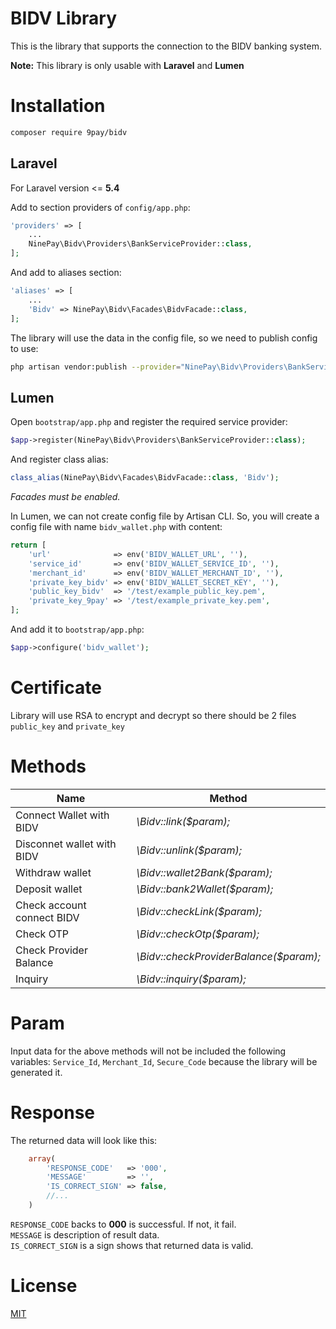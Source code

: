 # BIDV Library
This is the library that supports the connection to the BIDV banking system.

**Note:** This library is only usable with **Laravel** and **Lumen**

# Installation
```bash
composer require 9pay/bidv
```

## Laravel
For Laravel version <= **5.4**

Add to section providers of `config/app.php`:
```php
'providers' => [
    ...
    NinePay\Bidv\Providers\BankServiceProvider::class,
];
```
And add to aliases section:
```php
'aliases' => [
    ...
    'Bidv' => NinePay\Bidv\Facades\BidvFacade::class,
];
```

The library will use the data in the config file, so we need to publish config to use:
```bash
php artisan vendor:publish --provider="NinePay\Bidv\Providers\BankServiceProvider" --tag=config
```

## Lumen
Open `bootstrap/app.php` and register the required service provider:
```php
$app->register(NinePay\Bidv\Providers\BankServiceProvider::class);
```
And register class alias:
```php
class_alias(NinePay\Bidv\Facades\BidvFacade::class, 'Bidv');
```

*Facades must be enabled.*

In Lumen, we can not create config file by Artisan CLI. So, you will create a config file with name `bidv_wallet.php` with content:
```php
return [
	'url'              => env('BIDV_WALLET_URL', ''),
	'service_id'       => env('BIDV_WALLET_SERVICE_ID', ''),
	'merchant_id'      => env('BIDV_WALLET_MERCHANT_ID', ''),
	'private_key_bidv' => env('BIDV_WALLET_SECRET_KEY', ''),
	'public_key_bidv'  => '/test/example_public_key.pem',
	'private_key_9pay' => '/test/example_private_key.pem',
];
```
And add it to `bootstrap/app.php`:
```php
$app->configure('bidv_wallet');
```

# Certificate
Library will use RSA to encrypt and decrypt so there should be 2 files `public_key` and `private_key`

# Methods
| **Name**  | **Method** |
| --------------------------- | ------------- |
| Connect Wallet with BIDV    | *\Bidv::link($param);*                 |
| Disconnet wallet with BIDV  | *\Bidv::unlink($param);*               |
| Withdraw wallet             | *\Bidv::wallet2Bank($param);*          |
| Deposit wallet              | *\Bidv::bank2Wallet($param);*          |
| Check account connect BIDV  | *\Bidv::checkLink($param);*            |
| Check OTP                   | *\Bidv::checkOtp($param);*             |
| Check Provider Balance      | *\Bidv::checkProviderBalance($param);* |
| Inquiry                     | *\Bidv::inquiry($param);*              |
# Param
Input data for the above methods will not be included the following variables: `Service_Id`, `Merchant_Id`, `Secure_Code` because the library will be generated it.

# Response
The returned data will look like this:
```php
    array(
        'RESPONSE_CODE'   => '000',
        'MESSAGE'         => '',
        'IS_CORRECT_SIGN' => false,
        //...
    )
```
`RESPONSE_CODE` backs to **000** is successful. If not, it fail.<br/>
`MESSAGE` is description of result data.<br/>
`IS_CORRECT_SIGN` is a sign shows that returned data is valid.

# License
[MIT](https://choosealicense.com/licenses/mit/)






